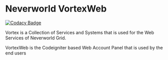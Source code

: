# Neverworld VortexWeb
[![Codacy Badge](https://api.codacy.com/project/badge/Grade/495004e58090472a83e70d0302f1936e)](https://www.codacy.com/app/orbital-group/myaccount-new?utm_source=github.com&amp;utm_medium=referral&amp;utm_content=neverworldgrid/myaccount&amp;utm_campaign=Badge_Grade)

Vortex is a Collection of Services and Systems that is used for the Web Services of Neverworld Grid.


VortexWeb is the Codeigniter based Web Account Panel that is used by the end users
